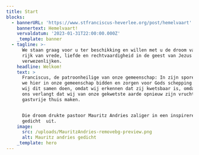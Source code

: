 ```yaml
---
title: Start
blocks:
  - bannerURL: 'https://www.stfranciscus-heverlee.org/post/hemelvaart'
    bannertext: Hemelvaart!
    vervaldatum: '2023-01-31T22:00:00.000Z'
    _template: banner
  - tagline: >-
      We staan graag voor u ter beschikking en willen met u de droom van een
      rijk van vrede, liefde en rechtvaardigheid in de geest van Jezus helpen
      verwezenlijken. 
    headline: Welkom!
    text: >
      Franciscus, de patroonheilige van onze gemeenschap: In zijn sporen willen
      we hier in onze gemeenschap bidden en zorgen voor Gods schepping. Laten
      wij dit samen doen, omdat wij erkennen dat zij kwetsbaar is, omdat God van
      ons verlangt dat wij van onze gekwetste aarde opnieuw zijn vruchtbare en
      gastvrije thuis maken.


      Die droom drukte pastoor Mauritz Andries zaliger in een inspirerend
      gedicht  uit.
    image:
      src: /uploads/MauritzAndries-removebg-preview.png
      alt: Mauritz andries gedicht
    _template: hero
---
```





